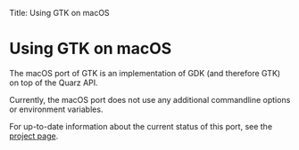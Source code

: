 Title: Using GTK on macOS

# Using GTK on macOS

The macOS port of GTK is an implementation of GDK (and therefore GTK) on top
of the Quarz API.

Currently, the macOS port does not use any additional commandline options or
environment variables.

For up-to-date information about the current status of this port, see the
[project page](https://wiki.gnome.org/Projects/GTK+/OSX).
